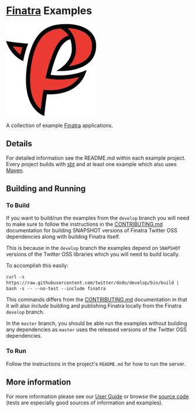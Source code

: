# [Finatra][finatra] Examples

![finatra logo](../finatra_logo.png)

A collection of example [Finatra][finatra] applications.

## Details
For detailed information see the README.md within each
example project. Every project builds with [sbt](http://www.scala-sbt.org/) and
at least one example which also uses [Maven](http://maven.apache.org).


## Building and Running

### To Build
If you want to build/run the examples from the `develop` branch you will need to
make sure to follow the instructions in the
[CONTRIBUTING.md](../CONTRIBUTING.md) documentation for building SNAPSHOT
versions of Finatra Twitter OSS dependencies along with building Finatra itself.

This is because in the `develop` branch the examples depend on `SNAPSHOT` versions
of the Twitter OSS libraries which you will need to build locally.

To accomplish this easily:

```
curl -s https://raw.githubusercontent.com/twitter/dodo/develop/bin/build | bash -s -- --no-test --include finatra
```

This commands differs from the [CONTRIBUTING.md](../CONTRIBUTING.md) documentation in
that it will also *include* building and publishing Finatra locally from the Finatra
`develop` branch.

In the `master` branch, you should be able run the examples without building any dependencies 
as `master` uses the released versions of the Twitter OSS dependencies.

### To Run
Follow the instructions in the project's `README.md` for how to run the server.

## More information
For more information please see our [User Guide](https://twitter.github.io/finatra/user-guide/)
or browse the [source code][finatra] (tests are especially good sources of information and examples).

[finatra]: https://github.com/twitter/finatra
